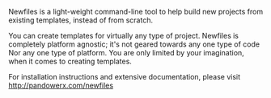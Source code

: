 Newfiles is a light-weight command-line tool to help build new projects from existing templates, instead of from scratch.

You can create templates for virtually any type of project. 
Newfiles is completely platform agnostic; it's not geared towards any one type of code Nor any one type of platform. 
You are only limited by your imagination, when it comes to creating templates.

For installation instructions and extensive documentation, please visit <http://pandowerx.com/newfiles>

